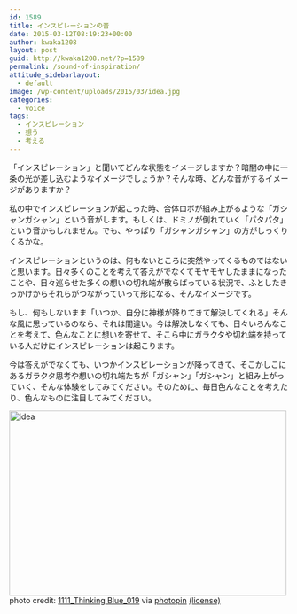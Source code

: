 ```yaml
---
id: 1589
title: インスピレーションの音
date: 2015-03-12T08:19:23+00:00
author: kwaka1208
layout: post
guid: http://kwaka1208.net/?p=1589
permalink: /sound-of-inspiration/
attitude_sidebarlayout:
  - default
image: /wp-content/uploads/2015/03/idea.jpg
categories:
  - voice
tags:
  - インスピレーション
  - 想う
  - 考える
---
```

<p>
「インスピレーション」と聞いてどんな状態をイメージしますか？暗闇の中に一条の光が差し込むようなイメージでしょうか？そんな時、どんな音がするイメージがありますか？
</p>
<p>
私の中でインスピレーションが起こった時、合体ロボが組み上がるような「ガシャンガシャン」という音がします。もしくは、ドミノが倒れていく「パタパタ」という音かもしれません。でも、やっぱり「ガシャンガシャン」の方がしっくりくるかな。
</p>
<p>
インスピレーションというのは、何もないところに突然やってくるものではないと思います。日々多くのことを考えて答えがでなくてモヤモヤしたままになったことや、日々巡らせた多くの想いの切れ端が散らばっている状況で、ふとしたきっかけからそれらがつながっていって形になる、そんなイメージです。
</p>
<p>
もし、何もしないまま「いつか、自分に神様が降りてきて解決してくれる」そんな風に思っているのなら、それは間違い。今は解決しなくても、日々いろんなことを考えて、色んなことに想いを寄せて、そこら中にガラクタや切れ端を持っている人だけにインスピレーションは起こります。
</p>
<p>
今は答えがでなくても、いつかインスピレーションが降ってきて、そこかしこにあるガラクタ思考や想いの切れ端たちが「ガシャン」「ガシャン」と組み上がっていく、そんな体験をしてみてください。そのために、毎日色んなことを考えたり、色んなものに注目してみてください。
</p>
<p>
<img src="http://kwaka1208.net/wp-content/uploads/2015/03/idea.jpg" alt="idea" width="500" height="334" class="alignnone size-full wp-image-1594" />
photo credit: <a href="http://www.flickr.com/photos/87128770@N00/6320911129">1111_Thinking Blue_019</a> via <a href="http://photopin.com">photopin</a> <a href="https://creativecommons.org/licenses/by/2.0/">(license)</a>
</p>